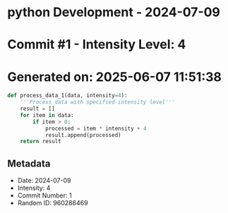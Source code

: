 ﻿# python Development - 2024-07-09
# Commit #1 - Intensity Level: 4
# Generated on: 2025-06-07 11:51:38
```python
def process_data_1(data, intensity=4):
    '''Process data with specified intensity level'''
    result = []
    for item in data:
        if item > 0:
            processed = item * intensity + 4
            result.append(processed)
    return result
```
## Metadata
- Date: 2024-07-09
- Intensity: 4
- Commit Number: 1
- Random ID: 960286469
